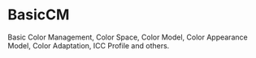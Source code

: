 # BasicCM
Basic Color Management, Color Space, Color Model, Color Appearance Model, Color Adaptation, ICC Profile and others.
